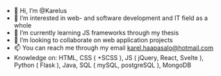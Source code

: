 - 👋 Hi, I’m @Karelus
- 👀 I’m interested in web- and software development and IT field as a whole
- 🌱 I’m currently learning JS frameworks through my thesis
- 💞️ I’m looking to collaborate on web application projects
- 📫 You can reach me through my email karel.haapasalo@hotmail.com
- Knowledge on: HTML, CSS ( +SCSS ), JS ( jQuery, React, Svelte ), Python ( Flask ), Java, SQL ( mySQL, postgreSQL ), MongoDB

<!---
Karelus/Karelus is a ✨ special ✨ repository because its `README.md` (this file) appears on your GitHub profile.
You can click the Preview link to take a look at your changes.
--->
